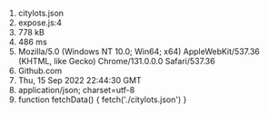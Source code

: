 1) citylots.json
2) expose.js:4
3) 778 kB
4) 486 ms
5) Mozilla/5.0 (Windows NT 10.0; Win64; x64) AppleWebKit/537.36 (KHTML, like Gecko) Chrome/131.0.0.0 Safari/537.36
6) Github.com
7) Thu, 15 Sep 2022 22:44:30 GMT
8) application/json; charset=utf-8
9) function fetchData() {
        fetch('./citylots.json')
    }